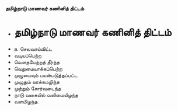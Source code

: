 **தமிழ்நாடு மாணவர் கணினித் திட்டம்**
- # தமிழ்நாடு மாணவர் கணினித் திட்டம்
- a. செலவாய்விட்ட
- வடியப்பெற்ற
- வௌதயேற்றத் தீர்ந்த
- வெறுமையாக்கப்பெற்ற
- முழுமையும் பயன்படுத்தப்பட்ட
- முழுதும் ஊக்கமழிந்த
- முற்றும் சோர்வடைந்த
- நாடு வகையில் வலிமையிழந்த
- வளமிழந்த.

